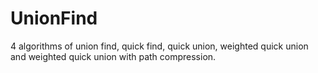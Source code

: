 # UnionFind
4 algorithms of union find, quick find, quick union, weighted quick union and weighted quick union with path compression.
